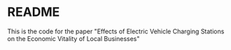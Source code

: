 # README
This is the code for the paper "Effects of Electric Vehicle Charging Stations on the Economic Vitality of Local Businesses"
